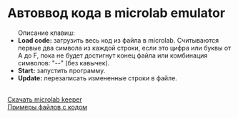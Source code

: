 <h1>Автоввод кода в microlab emulator</h1>
<p>
	<ul>
		Описание клавиш:
		<li>
			<b>Load code:</b> загрузить весь код из файла в microlab. Считываются первые два символа из каждой строки, если это цифра или буквы от A до F, пока не будет достигнут конец файла или комбинация символов: "--" (без кавычек).
		</li>
		<li>
			<b>Start:</b> запустить программу.
		</li>
		<li>
			<b>Update:</b> перезаписать измененные строки в файле.
		</li>
	</ul>
	<br>
	<a href="https://github.com/ProlificStark/Microlab-Ceeper/raw/master/Microlab%20keeper/Microlab%20keeper.exe">Скачать microlab keeper</a>
	<br>
	<a href="https://github.com/ProlificStark/Microlab-Ceeper/tree/master/Microlab%20keeper/examlpes">Примеры файлов с кодом</a>
</p>